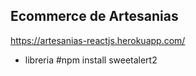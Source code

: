 ## Ecommerce de Artesanias 

https://artesanias-reactjs.herokuapp.com/

- libreria
#npm install sweetalert2